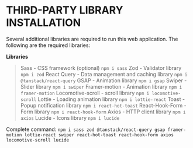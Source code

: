 # THIRD-PARTY LIBRARY INSTALLATION #

Several additional libraries are required to run this web application. The following are the required libraries:

**Libraries**
> Sass - CSS framework (optional)
  `npm i sass`
> Zod - Validator library
  `npm i zod`
> React Query - Data management and caching library
  `npm i @tanstack/react-query`
> GSAP - Animation library
  `npm i gsap`
> Swiper - Slider library
  `npm i swiper`
> Framer-motion - Animation library
  `npm i framer-motion`
> Locomotive-scroll - scroll library
  `npm i locomotive-scroll`
> Lottie - Loading animation library
  `npm i lottie-react`
> Toast - Popup notification library
  `npm i react-hot-toast`
> React-Hook-Form - Form library
  `npm i react-hook-form`
> Axios - HTTP client library
  `npm i axios`
> Lucide - Icons library
  `npm i lucide`
  
Complete command:
`npm i sass zod @tanstack/react-query gsap framer-motion lottie-react swiper react-hot-toast react-hook-form axios locomotive-scroll lucide`